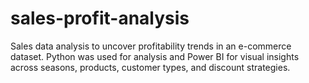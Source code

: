 # sales-profit-analysis
Sales data analysis to uncover profitability trends in an e-commerce dataset. Python was used for analysis and Power BI for visual insights across seasons, products, customer types, and discount strategies.
